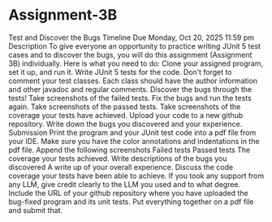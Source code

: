 # Assignment-3B
Test and Discover the Bugs
Timeline
Due Monday, Oct 20, 2025 11:59 pm
Description
To give everyone an opportunity to practice writing JUnit 5 test cases and to discover the bugs, you will do this assignment (Assignment 3B) individually. Here is what you need to do:
Clone your assigned program, set it up, and run it.
Write JUnit 5 tests for the code. Don’t forget to comment your test classes. Each class should have the author information and other javadoc and regular comments.
Discover the bugs through the tests!
Take screenshots of the failed tests. 
Fix the bugs and run the tests again.
Take screenshots of the passed tests.
Take screenshots of the coverage your tests have achieved.
Upload your code to a new github repository. 
Write down the bugs you discovered and your experience. 
Submission
Print the program and your JUnit test code into a pdf file from your IDE. Make sure you have the color annotations and indentations in the pdf file.
Append the following screenshots
Failed tests
Passed tests
The coverage your tests achieved.
Write descriptions of the bugs you discovered
A write up of your overall experience. Discuss the code coverage your tests have been able to achieve. If you took any support from any LLM, give credit clearly to the LLM you used and to what degree. 
Include the URL of your github repository where you have uploaded the bug-fixed program and its unit tests.
Put everything together on a pdf file and submit that.
